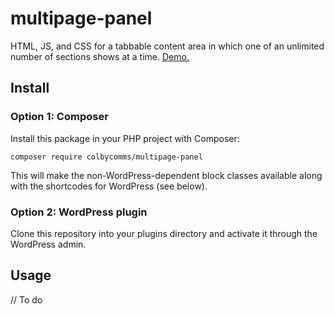 # multipage-panel

HTML, JS, and CSS for a tabbable content area in which one of an unlimited number of sections shows at a time. [Demo.](https://colbycommunications.github.io/multipage-panel/demo/index.html)

## Install

### Option 1: Composer

Install this package in your PHP project with Composer:

```
composer require colbycomms/multipage-panel
```

This will make the non-WordPress-dependent block classes available along with the shortcodes for WordPress (see below).

### Option 2: WordPress plugin

Clone this repository into your plugins directory and activate it through the WordPress admin.

## Usage

// To do
